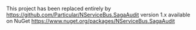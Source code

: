 This project has been replaced entirely by https://github.com/Particular/NServiceBus.SagaAudit version 1.x available on NuGet https://www.nuget.org/packages/NServiceBus.SagaAudit
